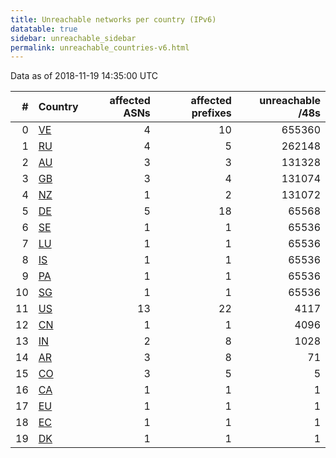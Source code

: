 ```yaml
---
title: Unreachable networks per country (IPv6)
datatable: true
sidebar: unreachable_sidebar
permalink: unreachable_countries-v6.html
---
```


Data as of 2018-11-19 14:35:00 UTC

<div class="datatable-begin"></div>

|   # | Country                      |   affected ASNs |   affected prefixes |   unreachable /48s |
|----:|:-----------------------------|----------------:|--------------------:|-------------------:|
|   0 | [VE](unreachable_ve-v6.html) |               4 |                  10 |             655360 |
|   1 | [RU](unreachable_ru-v6.html) |               4 |                   5 |             262148 |
|   2 | [AU](unreachable_au-v6.html) |               3 |                   3 |             131328 |
|   3 | [GB](unreachable_gb-v6.html) |               3 |                   4 |             131074 |
|   4 | [NZ](unreachable_nz-v6.html) |               1 |                   2 |             131072 |
|   5 | [DE](unreachable_de-v6.html) |               5 |                  18 |              65568 |
|   6 | [SE](unreachable_se-v6.html) |               1 |                   1 |              65536 |
|   7 | [LU](unreachable_lu-v6.html) |               1 |                   1 |              65536 |
|   8 | [IS](unreachable_is-v6.html) |               1 |                   1 |              65536 |
|   9 | [PA](unreachable_pa-v6.html) |               1 |                   1 |              65536 |
|  10 | [SG](unreachable_sg-v6.html) |               1 |                   1 |              65536 |
|  11 | [US](unreachable_us-v6.html) |              13 |                  22 |               4117 |
|  12 | [CN](unreachable_cn-v6.html) |               1 |                   1 |               4096 |
|  13 | [IN](unreachable_in-v6.html) |               2 |                   8 |               1028 |
|  14 | [AR](unreachable_ar-v6.html) |               3 |                   8 |                 71 |
|  15 | [CO](unreachable_co-v6.html) |               3 |                   5 |                  5 |
|  16 | [CA](unreachable_ca-v6.html) |               1 |                   1 |                  1 |
|  17 | [EU](unreachable_eu-v6.html) |               1 |                   1 |                  1 |
|  18 | [EC](unreachable_ec-v6.html) |               1 |                   1 |                  1 |
|  19 | [DK](unreachable_dk-v6.html) |               1 |                   1 |                  1 |

<div class="datatable-end"></div>